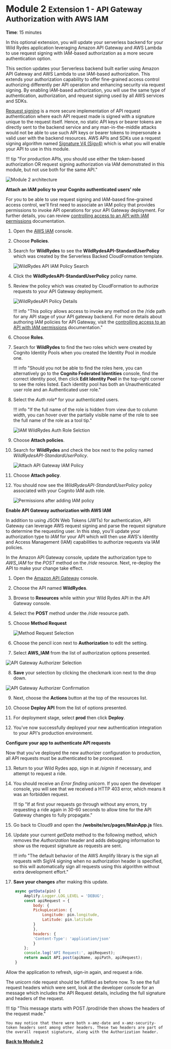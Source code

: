 # Module 2 <small>Extension 1 - API Gateway Authorization with AWS IAM</small>

**Time**: 15 minutes

In this optional extension, you will update your serverless backend for your Wild Rydes application leveraging Amazon API Gateway and AWS Lambda to use request signing with IAM-based authorization as a more secure authentication option.

This section updates your Serverless backend built earlier using Amazon API Gateway and AWS Lambda to use IAM-based authorization. This extends your authorization capability to offer fine-grained access control authorizing differently per API operation and enhancing security via request signing. By enabling IAM-based authorization, you will use the same type of authentication, authorization, and request signing used by all AWS services and SDKs.

<a href="https://docs.aws.amazon.com/general/latest/gr/signing_aws_api_requests.html" target="_blank">Request signing</a> is a more secure implementation of API request authentication where each API request made is signed with a signature unique to the request itself. Hence, no static API keys or bearer tokens are directly sent to the backend service and any man-in-the-middle attacks would not be able to use such API keys or bearer tokens to impersonate a valid user with the backend resources. AWS APIs and SDKs use a request signing algorithm named <a href="https://docs.aws.amazon.com/general/latest/gr/signature-version-4.html" target="_blank">Signature V4 (Sigv4)</a> which is what you will enable your API to use in this module.

!!! tip "For production APIs, you should use either the token-based authorization OR request signing authorization via IAM demonstrated in this module, but not use both for the same API."

![Module 2 architecture](./images/wildrydes-module2-iam-architecture.png)

**Attach an IAM policy to your Cognito authenticated users' role**

For you to be able to use request signing and IAM-based fine-grained access control, we'll first need to associate an IAM policy that provides permissions to invoke API operations for your API Gateway deployment. For further details, you can review <a href="https://docs.aws.amazon.com/apigateway/latest/developerguide/permissions.html" target="_blank">controlling access to an API with IAM permissions</a> documentation.

1. Open the <a href="https://console.aws.amazon.com/iam/home?" target="_blank">AWS IAM</a> console.

1. Choose **Policies**.

1. Search for **WildRydes** to see the **WildRydesAPI-StandardUserPolicy** which was created by the Serverless Backed CloudFormation template.

	![WildRydes API IAM Policy Search](./images/iam-policies-wildrydesapi-search.png)
	
1. Click the **WildRydesAPI-StandardUserPolicy** policy name.

1. Review the policy which was created by CloudFormation to authorize requests to your API Gateway deployment.

	![WildRydesAPI Policy Details](./images/iam-wildrydesapi-policy-details.png)
	
    !!! info "This policy allows access to invoke any method on the /ride path for any API stage of your API gateway backend. For more details about authoring IAM policies for API Gateway, visit the <a href="https://docs.aws.amazon.com/apigateway/latest/developerguide/permissions.html" target="_blank">controlling access to an API with IAM permissions</a> documentation."

1. Choose **Roles**.

1. Search for **WildRydes** to find the two roles which were created by Cognito Identity Pools when you created the Identity Pool in module one. 
    
    !!! info "Should you not be able to find the roles here, you can alternatively go to the **Cognito Federated Identities** console, find the correct identity pool, then click **Edit Identity Pool** in the top-right corner to see the roles listed. Each identity pool has both an Unauthenticated user role and an Authenticated user role."

1. Select the **Auth* role** for your authenticated users.
	
	!!! info "If the full name of the role is hidden from view due to column width, you can hover over the partially visible name of the role to see the full name of the role as a tool tip."
	
	![IAM WildRydes Auth Role Selction](./images/iam-wildrydes-role-selection.png)

1. Choose **Attach policies**.

1. Search for **WildRydes** and check the box next to the policy named *WildRydesAPI-StandardUserPolicy*.

	![Attach API Gateway IAM Policy](./images/iam-cognito-authrole-attach-apigateway-policy.png)

1. Choose **Attach policy**.

1. You should now see the *WildRydesAPI-StandardUserPolicy* policy associated with your Cognito IAM auth role.

	![Permissions after adding IAM policy](./images/iam-cognito-authrole-permissions-after-policy-update.png)

**Enable API Gateway authorization with AWS IAM**

In addition to using JSON Web Tokens (JWTs) for authentication, API Gateway can leverage AWS request signing and parse the request signature to determine the requesting user. In this step, you'll update your authorization type to *IAM* for your API which will then use AWS's Identity and Access Management (IAM) capabilities to authorize requests via IAM policies.

In the Amazon API Gateway console, update the authorization type to *AWS_IAM* for the *POST* method on the */ride* resource. Next, re-deploy the API to make your change take effect.

1. Open the <a href="https://console.aws.amazon.com/apigateway/home?" target="_blank">Amazon API Gateway</a> console.

2. Choose the API named **WildRydes**.

3. Browse to **Resources** while within your Wild Rydes API in the API Gateway console.

4. Select the **POST** method under the */ride* resource path.

5. Choose **Method Request**

    ![Method Request Selection](./images/apigateway-method-request-settings.png)

6. Choose the pencil icon next to **Authorization** to edit the setting.

7. Select **AWS_IAM** from the list of authorization options presented.

  ![API Gateway Authorizer Selection](./images/apigateway-authorizer-iam-selection.png)

8. **Save** your selection by clicking the checkmark icon next to the drop down.

  ![API Gateway Authorizer Confirmation](./images/apigateway-authorizer-iam-confirmation.png)

9. Next, choose the **Actions** button at the top of the resources list.

10. Choose **Deploy API** from the list of options presented.

11. For deployment stage, select **prod** then click **Deploy**.

12. You've now successfully deployed your new authentication integration to your API's production environment.

**Configure your app to authenticate API requests**

Now that you've deployed the new authorizer configuration to production, all API requests must be authenticated to be processed.

13. Return to your Wild Rydes app, sign in at */signin* if necessary, and attempt to request a ride.

14. You should receive an *Error finding unicorn*. If you open the developer console, you will see that we received a HTTP 403 error, which means it was an forbidden request.

	!!! tip "If at first your requests go through without any errors, try requesting a ride again in 30-60 seconds to allow time for the API Gateway changes to fully propagate."

15. Go back to Cloud9 and open the **/website/src/pages/MainApp.js** files.

16. Update your current *getData* method to the following method, which removes the *Authorization* header and adds debugging information to show us the request signature as requests are sent. 
    
    !!! info "The default behavior of the AWS Amplify library is the sign all requests with SigV4 signing when no authorization header is specified, so this will automatically sign all requests using this algorithm without extra development effort."
    
17.  **Save your changes** after making this update.

```javascript
    async getData(pin) {
        Amplify.Logger.LOG_LEVEL = 'DEBUG';
        const apiRequest = {
            body: {
            PickupLocation: {
                Longitude: pin.longitude,
                Latitude: pin.latitude
            }
            },
            headers: {
            'Content-Type': 'application/json'
            }
        };
        console.log('API Request:', apiRequest);
        return await API.post(apiName, apiPath, apiRequest);
    }
```

Allow the application to refresh, sign-in again, and request a ride.

The unicorn ride request should be fulfilled as before now. To see the full request headers which were sent, look at the developer console for an message which includes the API Request details, including the full signature and headers of the request.

!!! tip "This message starts with POST /prod/ride then shows the headers of the request made."
	    
    You may notice that there were both x-amz-date and x-amz-security-token headers sent among other headers. These two headers are part of the overall request signature, along with the Authorization header.

[**Back to Module 2**](https://serverless-idm.awssecworkshops.com/02-backend-auth/#end-of-module-2)